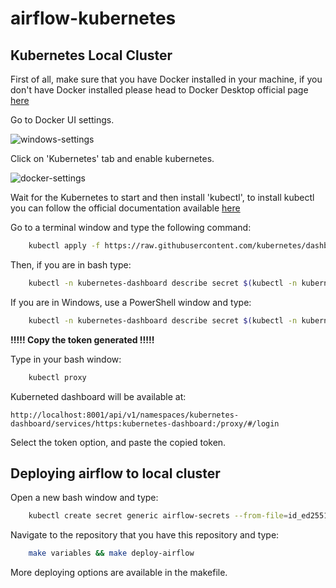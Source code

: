 # airflow-kubernetes

## Kubernetes Local Cluster

First of all, make sure that you have Docker installed in your machine, if you don't have Docker installed please head to Docker Desktop official page [here](https://www.docker.com/products/docker-desktop)

Go to Docker UI settings.

![windows-settings](https://i.ibb.co/PxkQ7T0/settings.png)

Click on 'Kubernetes' tab and enable kubernetes.

![docker-settings](https://i.ibb.co/DKB4wj1/dockersettings.png)

Wait for the Kubernetes to start and then install 'kubectl', to install kubectl you can follow the official documentation available [here](https://kubernetes.io/docs/tasks/tools/install-kubectl/)

Go to a terminal window and type the following command:

```bash
    kubectl apply -f https://raw.githubusercontent.com/kubernetes/dashboard/v2.0.0/aio/deploy/recommended.yaml
```

Then, if you are in bash type:

```bash
    kubectl -n kubernetes-dashboard describe secret $(kubectl -n kubernetes-dashboard get secret | grep admin-user | awk '{print $1}')
```

If you are in Windows, use a PowerShell window and type:

```bash
    kubectl -n kubernetes-dashboard describe secret $(kubectl -n kubernetes-dashboard get secret | sls admin-user | ForEach-Object { $_ -Split '\s+' } | Select -First 1)
```

**!!!!! Copy the token generated !!!!!**

Type in your bash window:

```bash
    kubectl proxy
```

Kuberneted dashboard will be available at:

```link
http://localhost:8001/api/v1/namespaces/kubernetes-dashboard/services/https:kubernetes-dashboard:/proxy/#/login
```

Select the token option, and paste the copied token.

## Deploying airflow to local cluster

Open a new bash window and type:

```bash
    kubectl create secret generic airflow-secrets --from-file=id_ed25519=$HOME/.ssh/id_ed25519 --from-file=knwon_hosts=$HOME/.ssh/known_hosts --from-file=$HOME/.ssh/id_ed25519.pub
```

Navigate to the repository that you have this repository and type:

```bash
    make variables && make deploy-airflow
```

More deploying options are available in the makefile.
